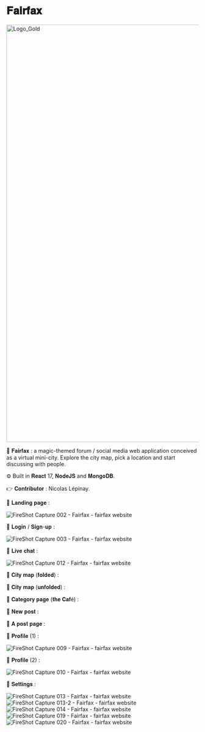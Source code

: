 # 𝐅𝐚𝐢𝐫𝐟𝐚𝐱

<img width="1093" alt="Logo_Gold" src="https://user-images.githubusercontent.com/87578863/166494008-a7f25f7b-16f8-4d92-94f9-b8fe499d05ea.png">

💬 𝐅𝐚𝐢𝐫𝐟𝐚𝐱 : a magic-themed forum / social media web application conceived as a virtual mini-city. Explore the city map, pick a location and start discussing with people.

⚙️ Built in 𝐑𝐞𝐚𝐜𝐭 17, 𝐍𝐨𝐝𝐞𝐉𝐒 and 𝐌𝐨𝐧𝐠𝐨𝐃𝐁. 

👉 𝐂𝐨𝐧𝐭𝐫𝐢𝐛𝐮𝐭𝐨𝐫 : Nicolas Lépinay.

 
📸 𝐋𝐚𝐧𝐝𝐢𝐧𝐠 𝐩𝐚𝐠𝐞 :

![FireShot Capture 002 - Fairfax - fairfax website](https://user-images.githubusercontent.com/87578863/166494331-616dd097-829d-4c3d-8297-848bfc83086c.png)
 
📸 𝐋𝐨𝐠𝐢𝐧 / 𝐒𝐢𝐠𝐧-𝐮𝐩 :

![FireShot Capture 003 - Fairfax - fairfax website](https://user-images.githubusercontent.com/87578863/166494211-277bfd9c-483c-4498-99dc-5ed9d724841c.png)

📸 𝐋𝐢𝐯𝐞 𝐜𝐡𝐚𝐭 :

![FireShot Capture 012 - Fairfax - fairfax website](https://user-images.githubusercontent.com/87578863/166494223-8a624239-e0cf-4131-b795-e8331271025b.png)

📸 𝐂𝐢𝐭𝐲 𝐦𝐚𝐩 (𝐟𝐨𝐥𝐝𝐞𝐝) :


📸 𝐂𝐢𝐭𝐲 𝐦𝐚𝐩 (𝐮𝐧𝐟𝐨𝐥𝐝𝐞𝐝) :


📸 𝐂𝐚𝐭𝐞𝐠𝐨𝐫𝐲 𝐩𝐚𝐠𝐞 (𝐭𝐡𝐞 𝐂𝐚𝐟é) :

📸 𝐍𝐞𝐰 𝐩𝐨𝐬𝐭 :

📸 𝐀 𝐩𝐨𝐬𝐭 𝐩𝐚𝐠𝐞 :

📸 𝐏𝐫𝐨𝐟𝐢𝐥𝐞 (1) :

![FireShot Capture 009 - Fairfax - fairfax website](https://user-images.githubusercontent.com/87578863/166494216-245db2f1-8c7f-4bb4-b97d-0d71f81009a7.png)


📸 𝐏𝐫𝐨𝐟𝐢𝐥𝐞 (2) :

![FireShot Capture 010 - Fairfax - fairfax website](https://user-images.githubusercontent.com/87578863/166494218-76f20264-eb7f-406c-ba98-7f9d9702d25c.png)

📸 𝐒𝐞𝐭𝐭𝐢𝐧𝐠𝐬 :


![FireShot Capture 013 - Fairfax - fairfax website](https://user-images.githubusercontent.com/87578863/166494225-8d471714-f6d0-4c63-80da-e951324cb18c.png)
![FireShot Capture 013-2 - Fairfax - fairfax website](https://user-images.githubusercontent.com/87578863/166494228-0ef3c62e-92b6-4db0-8661-45c38b819991.png)
![FireShot Capture 014 - Fairfax - fairfax website](https://user-images.githubusercontent.com/87578863/166494233-8a79603c-dde8-4ba3-8b46-1edc5f9aaf18.png)
![FireShot Capture 019 - Fairfax - fairfax website](https://user-images.githubusercontent.com/87578863/166494236-6aff7914-2b4b-4d54-ba93-ec775566c736.png)
![FireShot Capture 020 - Fairfax - fairfax website](https://user-images.githubusercontent.com/87578863/166494240-9fe84e5a-5f52-4f09-8f22-16c6f2dc46bc.png)







  

